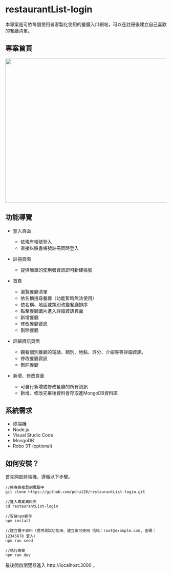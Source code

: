 # restaurantList-login
本專案是可依每個使用者客製化使用的餐廳入口網站，可以在註冊後建立自己喜歡的餐廳清單。

## 專案首頁
<img src="https://github.com/pchu128/restaurantList_login/blob/master/HomePage.png" width="600px" height="450px">

## 功能導覽
- 登入頁面
  - 依現有帳號登入
  - 直接以臉書帳號註冊同時登入
- 註冊頁面
  - 提供簡單的使用者資訊即可新建帳號
- 首頁
  - 瀏覽餐廳清單
  - 依名稱搜尋餐廳（功能暫時無法使用）
  - 依名稱、地區或類別改變餐廳排序
  - 點擊餐廳圖片進入詳細資訊頁面
  - 新增餐廳
  - 修改餐廳資訊
  - 刪除餐廳
  
- 詳細資訊頁面
  - 觀看個別餐廳的電話、類別、地點、評分、介紹等等詳細資訊。
  - 修改餐廳資訊
  - 刪除餐廳
  
- 新增、修改頁面
  - 可自行新增或修改餐廳的所有資訊
  - 新增、修改完畢後資料會存取進MongoDB資料庫

## 系統需求
- 終端機
- Node.js
- Visual Studio Code
- MongoDB
- Robo 3T (optional)

## 如何安裝？
首先開啟終端機，遵循以下步驟。
```
//將專案複製到電腦中
git clone https://github.com/pchu128/restaurantList-login.git

//進入專案資料夾
cd restaurantList-login

//安裝npm套件
npm install

//建立種子資料（提供測試功能用、建立後可使用 信箱：root@example.com, 密碼：12345678 登入）
npm run seed

//執行專案
npm run dev
```
最後開啟瀏覽器進入 http://localhost:3000 。
